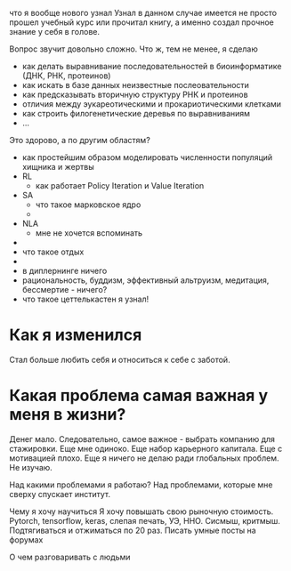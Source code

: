 что я вообще нового узнал
Узнал в данном случае имеется не просто прошел учебный курс или прочитал книгу, а именно создал прочное знание у себя в голове. 

Вопрос звучит довольно сложно. Что ж, тем не менее, я сделаю
- как делать выравнивание последовательностей в биоинформатике (ДНК, РНК, протеинов)
- как искать в базе данных неизвестные послеовательности
- как предсказывать вторичную структуру РНК и протеинов
- отличия между эукареотическими и прокариотическими клетками
- как строить филогенетические деревья по выравниваниям
- ...

Это здорово, а по другим областям?
- как простейшим образом моделировать численности популяций хищника и жертвы
- RL
	- как работает Policy Iteration и Value Iteration
- SA
	- что такое марковское ядро
	- 
- NLA
	- мне не хочется вспоминать
- 
- что такое отдых
-
- в диплернинге ничего
- рациональность, буддизм, эффективный альтруизм, медитация, бессмертие - ничего?
- что такое цеттелькастен я узнал!

# Как я изменился
Стал больше любить себя и относиться к себе  с заботой.

# Какая проблема самая важная у меня в жизни?

Денег мало. Следовательно, самое важное - выбрать компанию для стажировки. Еще мне одиноко.
Еще набор карьерного капитала. 
Еще с мотивацией плохо. Еще я ничего не делаю ради глобальных проблем. Не изучаю.

Над какими проблемами я работаю?
Над проблемами, которые мне сверху спускает институт.

Чему я хочу научиться
Я хочу повышать свою рыночную стоимость. Pytorch, tensorflow, keras, слепая печать, УЭ, ННО. Сисмыш, критмыш. Подтягиваться и отжиматься по 20 раз. Писать умные посты на форумах

 О чем разговаривать с людьми